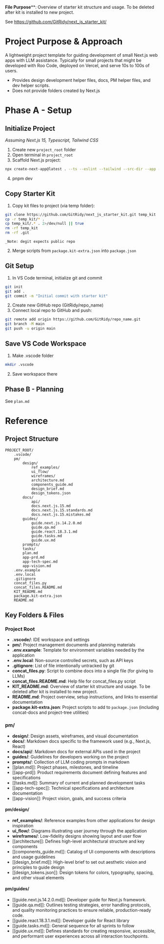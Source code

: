 **File Purpose****: Overview of starter kit structure and usage. To be deleted after kit is installed to new project.

See https://github.com/GitRidy/next_js_starter_kit/


# Project Purpose & Approach

A lightweight project template for guiding development of small Next.js web apps with LLM assistance. Typically for small projects that might be developed with Roo Code, deployed on Vercel, and serve 10s to 100s of users.

- Provides design development helper files, docs, PM helper files, and dev helper scripts.
- Does not provide folders created by Next.js


# Phase A - Setup

## Initialize Project
_Assuming Next.js 15, Typescript, Tailwind CSS_

1. Create new `project_root` folder
2. Open terminal in `project_root`
3. Scaffold Next.js project:

```bash
npx create-next-app@latest . --ts --eslint --tailwind --src-dir --app --use-pnpm --import-alias "@/*"
```

4. pnpm dev


## Copy Starter Kit

1. Copy kit files to project (via temp folder):

```bash
git clone https://github.com/GitRidy/next_js_starter_kit.git temp_kit
cp -r temp_kit/* .
cp temp_kit/.* . 2>/dev/null || true
rm -rf temp_kit
rm -rf .git
```

    _Note: degit expects public repo

2. Merge scripts from `package.kit-extra.json` into `package.json`

## Git Setup

1. In VS Code terminal, initialize git and commit

```bash
git init
git add .
git commit -m "Initial commit with starter kit"
```

2. Create new GitHub repo (GitRidy/repo_name)
3. Connect local repo to GitHub and push:

```bash
git remote add origin https://github.com/GitRidy/repo_name.git
git branch -M main
git push -u origin main
```

## Save VS Code Workspace

1. Make .vscode folder

```bash
mkdir .vscode
```

2. Save workspace there

## Phase B - Planning

See `plan.md`


# Reference

## Project Structure

```structure
PROJECT_ROOT/
	.vscode/
	pm/
		design/
			ref_examples/
			ui_flow/		
			wireframes/
			architecture.md
			components_guide.md
			design_brief.md
			design_tokens.json
		docs/
			api/
			docs.next.js.15.md
			docs.next.js.15.standards.md
			docs.next.js.15.mistakes.md
		guides/
			guide.next.js.14.2.0.md
			guide.qa.md
			guide.react.18.3.1.md
			guide.tasks.md
			guide.ux.md
		prompts/
		tasks/
		plan.md
		app-prd.md
		app-tech-spec.md
		app-vision.md
	.env.example
	.env.local
	.gitignore
	concat_files.py
	concat_files.README.md
	KIT_README.md
	package.kit-extra.json
	README.md
```


## Key Folders & Files

### Project Root

- **.vscode/**: IDE workspace and settings
- **pm/**: Project management documents and planning materials
- **.env.example**: Template for environment variables needed by the application
- **.env.local**: Non-source controlled secrets, such as API keys
- **.gitignore**: List of file intentionally untracked by git
- **concat_files.py**: Script to combine docs into a single file (for giving to LLMs)
- **concat_files.README.md**: Help file for concat_files.py script
- **KIT_README.md**: Overview of starter kit structure and usage. To be deleted after kit is installed to new project.
- **README.md**: Project overview, setup instructions, and links to essential documentation
- **package.kit-extra.json**: Project scripts to add to `package.json` (including concat-docs and project-tree utilities)

### pm/

- **design/**: Design assets, wireframes, and visual documentation
- **docs/**: Markdown docs specific to the framework used (e.g., Next.js, React)
- **docs/api/**: Markdown docs for external APIs used in the project
- **guides/**: Guidelines for developers working on the project
- **prompts/**: Collection of LLM coding prompts in markdown
- [[plan.md]]: Project phases, milestones, and timeline
- [[app-prd]]: Product requirements document defining features and specifications
- [[tasks.md]]: Summary of current and planned development tasks
- [[app-tech-spec]]: Technical specifications and architecture documentation
- [[app-vision]]: Project vision, goals, and success criteria

#### pm/design/

- **ref_examples/**: Reference examples from other applications for design inspiration
- **ui_flow/**: Diagrams illustrating user journey through the application
- **wireframes/**: Low-fidelity designs showing layout and user flow
- [[architecture]]: Defines high-level architectural structure and key components
- [[components_guide.md]]: Catalog of UI components with descriptions and usage guidelines
- [[design_brief.md]]: High-level brief to set out aesthetic vision and principles to guide design
- [[design_tokens.json]]: Design tokens for colors, typography, spacing, and other visual elements

#### pm/guides/

- [[guide.next.js.14.2.0.md]]: Developer guide for Next.js framework.
- [[guide.qa.md]]: Outlines testing strategies, error handling protocols, and quality monitoring practices to ensure reliable, production-ready code.
- [[guide.react.18.3.1.md]]: Developer guide for React library
- [[guide.tasks.md]]: General sequence for all sprints to follow
- [[guide.ux.md]]: Defines standards for creating responsive, accessible, and performant user experiences across all interaction touchpoints.
